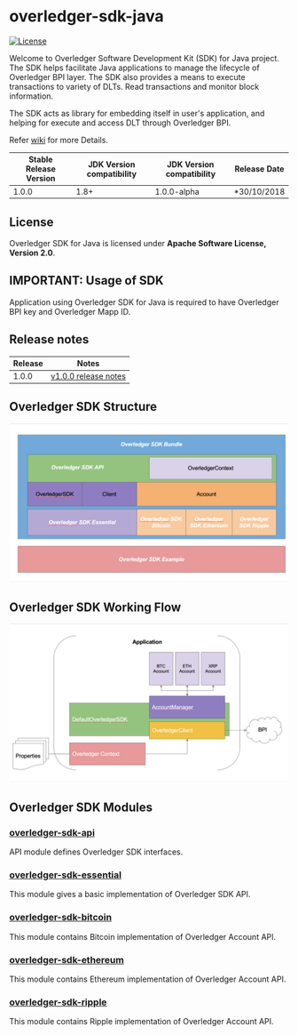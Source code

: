 # overledger-sdk-java
[![License](https://img.shields.io/badge/License-Apache%202.0-blue.svg)](https://opensource.org/licenses/Apache-2.0)

Welcome to Overledger Software Development Kit (SDK) for Java project. The SDK helps facilitate Java applications to manage the lifecycle of Overledger BPI layer. The SDK also provides a means to execute transactions to variety of DLTs. Read transactions and monitor block information.

The SDK acts as library for embedding itself in user's application, and helping for execute and access DLT through Overledger BPI.

Refer [wiki](https://github.com/quantnetwork/overledger-sdk-java/wiki) for more Details.


| Stable Release Version | JDK Version compatibility | JDK Version compatibility | Release Date |
| ------------- | ------------- | ------------- | ------------|
| 1.0.0  | 1.8+ | 1.0.0-alpha | *30/10/2018 |

## License
Overledger SDK for Java is licensed under **Apache Software License, Version 2.0**.

## IMPORTANT: Usage of SDK
Application using Overledger SDK for Java is required to have Overledger BPI key and Overledger Mapp ID.

## Release notes
|Release   | Notes |
|----------|:-----:|
|1.0.0     | [v1.0.0 release notes](docs/release_v1.0.0_notes.md)|

## Overledger SDK Structure

![Project Layer](./docs/sdk_layer.png)

## Overledger SDK Working Flow

![Project Flow](./docs/sdk_flow.png)

## Overledger SDK Modules

### [overledger-sdk-api](./overledger-sdk-api/README.md)
API module defines Overledger SDK interfaces.

### [overledger-sdk-essential](./overledger-sdk-essential/README.md)
This module gives a basic implementation of Overledger SDK API.

### [overledger-sdk-bitcoin](./overledger-sdk-bitcoin/README.md)
This module contains Bitcoin implementation of Overledger Account API.

### [overledger-sdk-ethereum](./overledger-sdk-ethereum/README.md)
This module contains Ethereum implementation of Overledger Account API.

### [overledger-sdk-ripple](./overledger-sdk-ripple/README.md)
This module contains Ripple implementation of Overledger Account API.